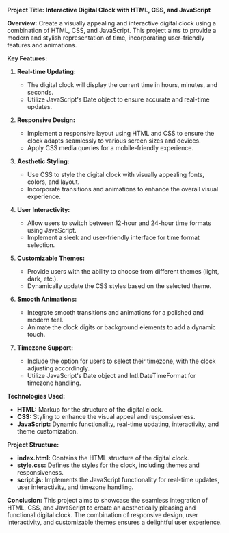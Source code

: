 **Project Title: Interactive Digital Clock with HTML, CSS, and JavaScript**

**Overview:**
Create a visually appealing and interactive digital clock using a combination of HTML, CSS, and JavaScript. This project aims to provide a modern and stylish representation of time, incorporating user-friendly features and animations.

**Key Features:**

1. **Real-time Updating:**
   - The digital clock will display the current time in hours, minutes, and seconds.
   - Utilize JavaScript's Date object to ensure accurate and real-time updates.

2. **Responsive Design:**
   - Implement a responsive layout using HTML and CSS to ensure the clock adapts seamlessly to various screen sizes and devices.
   - Apply CSS media queries for a mobile-friendly experience.

3. **Aesthetic Styling:**
   - Use CSS to style the digital clock with visually appealing fonts, colors, and layout.
   - Incorporate transitions and animations to enhance the overall visual experience.

4. **User Interactivity:**
   - Allow users to switch between 12-hour and 24-hour time formats using JavaScript.
   - Implement a sleek and user-friendly interface for time format selection.

5. **Customizable Themes:**
   - Provide users with the ability to choose from different themes (light, dark, etc.).
   - Dynamically update the CSS styles based on the selected theme.

6. **Smooth Animations:**
   - Integrate smooth transitions and animations for a polished and modern feel.
   - Animate the clock digits or background elements to add a dynamic touch.

7. **Timezone Support:**
   - Include the option for users to select their timezone, with the clock adjusting accordingly.
   - Utilize JavaScript's Date object and Intl.DateTimeFormat for timezone handling.

**Technologies Used:**
- **HTML:** Markup for the structure of the digital clock.
- **CSS:** Styling to enhance the visual appeal and responsiveness.
- **JavaScript:** Dynamic functionality, real-time updating, interactivity, and theme customization.

**Project Structure:**
- **index.html:** Contains the HTML structure of the digital clock.
- **style.css:** Defines the styles for the clock, including themes and responsiveness.
- **script.js:** Implements the JavaScript functionality for real-time updates, user interactivity, and timezone handling.

**Conclusion:**
This project aims to showcase the seamless integration of HTML, CSS, and JavaScript to create an aesthetically pleasing and functional digital clock. The combination of responsive design, user interactivity, and customizable themes ensures a delightful user experience.
